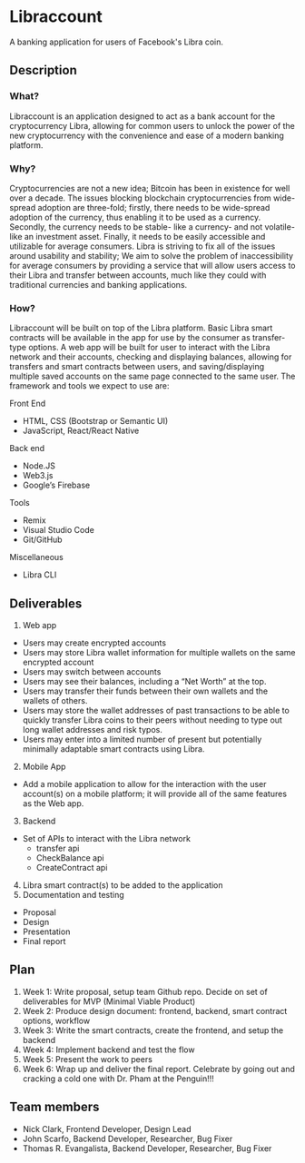 # Libraccount
A banking application for users of Facebook's Libra coin.

## Description
### What?

Libraccount is an application designed to act as a bank account for the cryptocurrency Libra, allowing for common users to unlock the power of the new cryptocurrency with the convenience and ease of a modern banking platform.

### Why?

Cryptocurrencies are not a new idea; Bitcoin has been in existence for well over a decade. The issues blocking blockchain cryptocurrencies from wide-spread adoption are three-fold; firstly, there needs to be wide-spread adoption of the currency, thus enabling it to be used as a currency. Secondly, the currency needs to be stable- like a currency- and not volatile- like an investment asset. Finally, it needs to be easily accessible and utilizable for average consumers. Libra is striving to fix all of the issues around usability and stability; We aim to solve the problem of inaccessibility for average consumers by providing a service that will allow users access to their Libra and transfer between accounts, much like they could with traditional currencies and banking applications.

### How?

Libraccount will be built on top of the Libra platform. Basic Libra smart contracts will be available in the app for use by the consumer as transfer-type options. A web app will be built for user to interact with the Libra network and their accounts, checking and displaying balances, allowing for transfers and smart contracts between users, and saving/displaying multiple saved accounts on the same page connected to the same user. The framework and tools we expect to use are:

Front End
* HTML, CSS (Bootstrap or Semantic UI)
* JavaScript, React/React Native

Back end
* Node.JS
* Web3.js
* Google’s Firebase

Tools
* Remix
* Visual Studio Code
* Git/GitHub

Miscellaneous
* Libra CLI

## Deliverables

1.	Web app
* Users may create encrypted accounts
* Users may store Libra wallet information for multiple wallets on the same encrypted account
* Users may switch between accounts
* Users may see their balances, including a “Net Worth” at the top.
* Users may transfer their funds between their own wallets and the wallets of others.
* Users may store the wallet addresses of past transactions to be able to quickly transfer Libra coins       to their peers without needing to type out long wallet addresses and risk typos.
* Users may enter into a limited number of present but potentially minimally adaptable smart contracts       using Libra.
2.	Mobile App
*	Add a mobile application to allow for the interaction with the user account(s) on a mobile platform;        it will provide all of the same features as the Web app.
3.	Backend
* Set of APIs to interact with the Libra network
   * transfer api
   * CheckBalance api
   * CreateContract api
4.	Libra smart contract(s) to be added to the application
5. Documentation and testing
*	Proposal
*	Design
*	Presentation
*	Final report

## Plan

1.	Week 1: Write proposal, setup team Github repo. Decide on set of deliverables for MVP (Minimal Viable Product)
2.	Week 2: Produce design document: frontend, backend, smart contract options, workflow
3.	Week 3: Write the smart contracts, create the frontend, and setup the backend
4.	Week 4: Implement backend and test the flow
5.	Week 5: Present the work to peers
6.	Week 6: Wrap up and deliver the final report. Celebrate by going out and cracking a cold one        with Dr. Pham at the Penguin!!!


## Team members

* Nick Clark, Frontend Developer, Design Lead
* John Scarfo, Backend Developer, Researcher, Bug Fixer
* Thomas R. Evangalista, Backend Developer, Researcher, Bug Fixer

